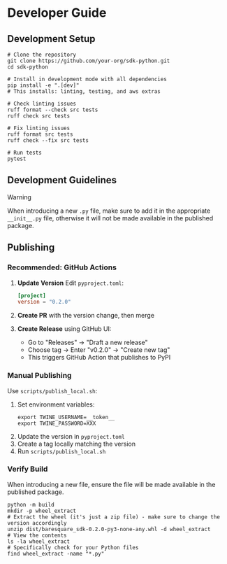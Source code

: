 # Developer Guide

## Development Setup

```shell
# Clone the repository
git clone https://github.com/your-org/sdk-python.git
cd sdk-python

# Install in development mode with all dependencies
pip install -e ".[dev]"
# This installs: linting, testing, and aws extras

# Check linting issues
ruff format --check src tests
ruff check src tests

# Fix linting issues
ruff format src tests
ruff check --fix src tests

# Run tests
pytest
```

## Development Guidelines

> [!WARNING]  
> When introducing a new `.py` file, make sure to add it in the appropriate `__init__.py` file, otherwise it will not be made available in the published package.

## Publishing

### Recommended: GitHub Actions

1. **Update Version**
   Edit `pyproject.toml`:
   ```toml
   [project]
   version = "0.2.0"
   ```

2. **Create PR** with the version change, then merge

3. **Create Release** using GitHub UI:
   - Go to "Releases" → "Draft a new release"
   - Choose tag → Enter "v0.2.0" → "Create new tag"
   - This triggers GitHub Action that publishes to PyPI

### Manual Publishing

Use `scripts/publish_local.sh`:

1. Set environment variables:
   ```shell
   export TWINE_USERNAME=__token__
   export TWINE_PASSWORD=XXX
   ``` 
1. Update the version in `pyproject.toml`
1. Create a tag locally matching the version
1. Run `scripts/publish_local.sh`

### Verify Build

When introducing a new file, ensure the file will be made available in the published package.

```shell
python -m build
mkdir -p wheel_extract
# Extract the wheel (it's just a zip file) - make sure to change the version accordingly
unzip dist/baresquare_sdk-0.2.0-py3-none-any.whl -d wheel_extract
# View the contents
ls -la wheel_extract
# Specifically check for your Python files
find wheel_extract -name "*.py"
```